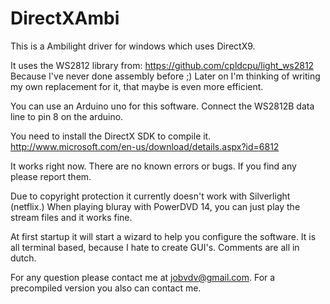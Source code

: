 DirectXAmbi
===========

This is a Ambilight driver for windows which uses DirectX9.

It uses the WS2812 library from: https://github.com/cpldcpu/light_ws2812 
Because I've never done assembly before ;)
Later on I'm thinking of writing my own replacement for it, that maybe is even more efficient.

You can use an Arduino uno for this software. Connect the WS2812B data line to pin 8 on the arduino.


You need to install the DirectX SDK to compile it. 
http://www.microsoft.com/en-us/download/details.aspx?id=6812

It works right now. There are no known errors or bugs.
If you find any please report them.

Due to copyright protection it currently doesn't work with Silverlight (netflix.)
When playing bluray with PowerDVD 14, you can just play the stream files and it works fine.

At first startup it will start a wizard to help you configure the software.
It is all terminal based, because I hate to create GUI's.
Comments are all in dutch.

For any question please contact me at jobvdv@gmail.com.
For a precompiled version you also can contact me.

